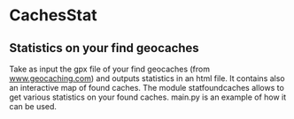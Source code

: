 # CachesStat
## Statistics on your find geocaches

Take as input the gpx file of your find geocaches (from www.geocaching.com) and outputs statistics in an html file. It contains also an interactive map of found caches.
The module statfoundcaches allows to get various statistics on your found caches.
main.py is an example of how it can be used.
